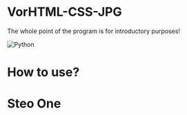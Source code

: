 # VorHTML-CSS-JPG
The whole point of the program is for introductory purposes!

![Python](https://img.shields.io/badge/python-3670A0?style=for-the-badge&logo=python&logoColor=ffdd54)

<h1>How to use?<h1>

 Steo One
